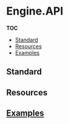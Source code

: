# Engine.API

**TOC**

  - [Standard](#standard)
  - [Resources](#resources)
  - [Examples](#examples)


## Standard


## Resources


## [Examples](./examples)
